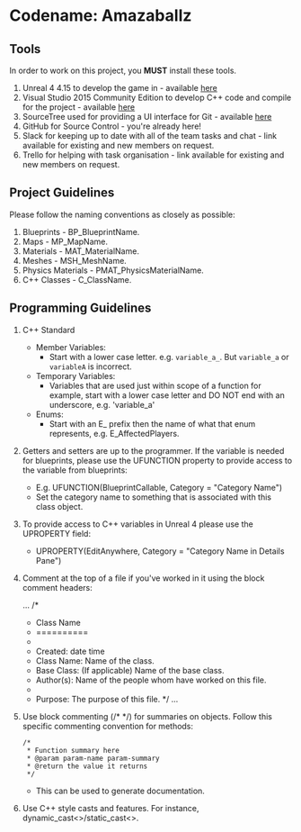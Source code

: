 # Codename: Amazaballz

## Tools
In order to work on this project, you **MUST** install these tools.

1. Unreal 4 4.15 to develop the game in - available [here](https://www.unrealengine.com/download?dismiss=null)
2. Visual Studio 2015 Community Edition to develop C++ code and compile for the project - available [here](https://www.visualstudio.com/downloads/)
3. SourceTree used for providing a UI interface for Git - available [here](https://www.sourcetreeapp.com/)
4. GitHub for Source Control - you're already here!
5. Slack for keeping up to date with all of the team tasks and chat - link available for existing and new members on request.
6. Trello for helping with task organisation - link available for existing and new members on request.

## Project Guidelines 
Please follow the naming conventions as closely as possible:

1. Blueprints - BP_BlueprintName.
2. Maps - MP_MapName.
3. Materials - MAT_MaterialName.
4. Meshes - MSH_MeshName.
5. Physics Materials - PMAT_PhysicsMaterialName.
6. C++ Classes - C_ClassName.

## Programming Guidelines

1. C++ Standard
    * Member Variables: 
        * Start with a lower case letter. e.g. `variable_a_`. But `variable_a` or `variableA` is incorrect.
	* Temporary Variables:
		* Variables that are used just within scope of a function for example, start with a lower case letter and DO NOT end with an underscore, e.g. 'variable_a'
    * Enums:
		* Start with an E_ prefix then the name of what that enum represents, e.g. E_AffectedPlayers.

2. Getters and setters are up to the programmer. If the variable is needed for blueprints, please use the UFUNCTION property to provide access to the variable from blueprints:
	* E.g. UFUNCTION(BlueprintCallable, Category = "Category Name")
	* Set the category name to something that is associated with this class object.

3. To provide access to C++ variables in Unreal 4 please use the UPROPERTY field:
	* UPROPERTY(EditAnywhere, Category = "Category Name in Details Pane")
	
4. Comment at the top of a file if you've worked in it using the block comment headers:

    ...
	/*
	 * Class Name
	 * ==========
	 * 
	 * Created: date time
	 * Class Name: Name of the class.
	 * Base Class: (If applicable) Name of the base class.
	 * Author(s): Name of the people whom have worked on this file.
	 *
	 * Purpose: The purpose of this file.
	 */
    ...
	
5. Use block commenting (/* */) for summaries on objects. Follow this specific commenting convention for methods:

	```
	/*
	 * Function summary here
	 * @param param-name param-summary
	 * @return the value it returns
	 */
	```
	
	* This can be used to generate documentation.

6. Use C++ style casts and features. For instance, dynamic_cast<>/static_cast<>.